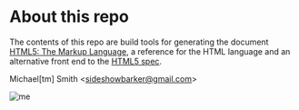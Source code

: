 # About this repo

The contents of this repo are build tools for generating the document [HTML5:
The Markup Language][1], a reference for the HTML language and an alternative
front end to the [HTML5 spec][2].

   [1]: http://dev.w3.org/html5/markup/

   [2]: http://dev.w3.org/html5/spec-author-view/

Michael[tm] Smith <[sideshowbarker@gmail.com][3]>

   [3]: mailto:sideshowbarker@gmail.com

![me][4]

   [4]: http://sideshowbarker.net/images/smoker.jpg

